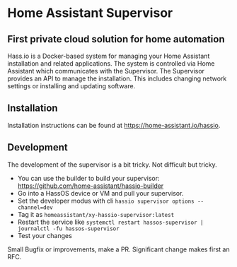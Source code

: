 # Home Assistant Supervisor

## First private cloud solution for home automation

Hass.io is a Docker-based system for managing your Home Assistant installation
and related applications. The system is controlled via Home Assistant which
communicates with the Supervisor. The Supervisor provides an API to manage the
installation. This includes changing network settings or installing and updating
software.

## Installation

Installation instructions can be found at <https://home-assistant.io/hassio>.

## Development

The development of the supervisor is a bit tricky. Not difficult but tricky.

- You can use the builder to build your supervisor:
  https://github.com/home-assistant/hassio-builder
- Go into a HassOS device or VM and pull your supervisor.
- Set the developer modus with cli `hassio supervisor options --channel=dev`
- Tag it as `homeassistant/xy-hassio-supervisor:latest`
- Restart the service like
  `systemctl restart hassos-supervisor | journalctl -fu hassos-supervisor`
- Test your changes

Small Bugfix or improvements, make a PR. Significant change makes first an RFC.
